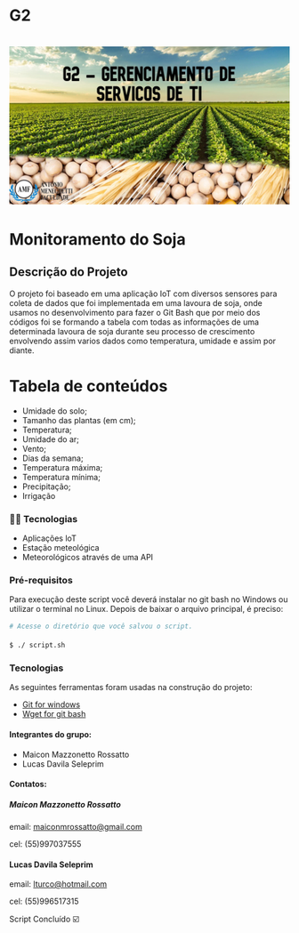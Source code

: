 # G2

<h1 align="center">
<img alt="Logo do repositório incluindo o nome da disciplina, logo da AMF e o semestre
2021/1 " src="G2.jpg" width="650px">
</h1>

# Monitoramento do Soja

## Descrição do Projeto
O projeto foi baseado em uma aplicação IoT com diversos sensores para coleta de dados que foi
implementada em uma lavoura de soja, onde usamos no desenvolvimento para fazer o Git Bash que por meio dos códigos
foi se formando a tabela com todas as informações de uma determinada lavoura de soja durante seu processo
de crescimento envolvendo assim varios dados como temperatura, umidade e assim por diante.


Tabela de conteúdos
=================
<!--ts-->
* Umidade do solo;
* Tamanho das plantas (em cm);
* Temperatura;
* Umidade do ar;
* Vento;
* Dias da semana;
* Temperatura máxima;
* Temperatura mínima;
* Precipitação;
* Irrigação
<!--te-->

### :ear_of_rice::hammer: Tecnologias

* Aplicações loT
* Estação meteológica
* Meteorológicos através de uma API

### Pré-requisitos
Para execução deste script você deverá instalar no git bash no Windows ou utilizar o
terminal no Linux.
Depois de baixar o arquivo principal, é preciso:
```bash
# Acesse o diretório que você salvou o script.

$ ./ script.sh
```  
### Tecnologias
As seguintes ferramentas foram usadas na construção do projeto:
- [Git for windows](https://git-scm.com/downloads/)
- [Wget for git bash](https://eternallybored.org/misc/wget/)

  
#### Integrantes do grupo:
  - Maicon Mazzonetto Rossatto
  - Lucas Davila Seleprim
  
  #### Contatos:
  
  ##### Maicon Mazzonetto Rossatto
  email: maiconmrossatto@gmail.com
  
  cel: (55)997037555
  
  #### Lucas Davila Seleprim
  email: lturco@hotmail.com

  cel: (55)996517315
  
  Script Concluído :ballot_box_with_check:

</h4>

